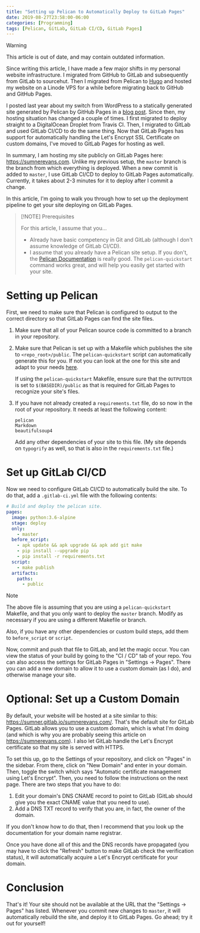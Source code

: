 ```yaml
---
title: "Setting up Pelican to Automatically Deploy to GitLab Pages"
date: 2019-08-27T23:58:00-06:00
categories: [Programming]
tags: [Pelican, GitLab, GitLab CI/CD, GitLab Pages]
---
```


> [!WARNING]
>
> This article is out of date, and may contain outdated information.
>
> Since writing this article, I have made a few major shifts in my personal
> website infrastructure. I migrated from GitHub to GitLab and subsequently from
> GitLab to sourcehut. Then I migrated from Pelican to [Hugo](https://gohugo.io)
> and hosted my website on a Linode VPS for a while before migrating back to
> GitHub and GitHub Pages.

I posted last year about my switch from WordPress to a statically generated site
generated by Pelican by GitHub Pages in a
[blog post]({{<ref"./pelican-on-github-pages">}}). Since then, my hosting
situation has changed a couple of times. I first migrated to deploy straight to
a DigitalOcean Droplet from Travis CI. Then, I migrated to GitLab and used
GitLab CI/CD to do the same thing. Now that GitLab Pages has support for
automatically handling the Let's Encrypt SSL Certificate on custom domains, I've
moved to GitLab Pages for hosting as well.

<!--more-->

In summary, I am hosting my site publicly on GitLab Pages here:
https://sumnerevans.com. Unlike my previous setup, the `master` branch is the
branch from which everything is deployed. When a new commit is added to
`master`, I use GitLab CI/CD to deploy to GitLab Pages automatically. Currently,
it takes about 2-3 minutes for it to deploy after I commit a change.

In this article, I'm going to walk you through how to set up the deployment
pipeline to get your site deploying on GitLab Pages.

> [!NOTE] Prerequisites
>
> For this article, I assume that you...
>
> - Already have basic competency in Git and GitLab (although I don't assume
>   knowledge of GitLab CI/CD).
> - I assume that you already have a Pelican site setup. If you don't, the
>   [Pelican Documentation](http://docs.getpelican.com/en/stable/quickstart.html)
>   is really good. The `pelican-quickstart` command works great, and will help
>   you easily get started with your site.

# Setting up Pelican

First, we need to make sure that Pelican is configured to output to the correct
directory so that GitLab Pages can find the site files.

1. Make sure that all of your Pelican source code is committed to a branch in
   your repository.

2. Make sure that Pelican is set up with a Makefile which publishes the site to
   `<repo_root>/public`. The `pelican-quickstart` script can automatically
   generate this for you. If not you can look at the one for this site and adapt
   to your needs
   [here](https://gitlab.com/sumner/sumnerevans.com/blob/master/Makefile).

   If using the `pelican-quickstart` Makefile, ensure sure that the `OUTPUTDIR`
   is set to `$(BASEDIR)/public` as that is required for GitLab Pages to
   recognize your site's files.

3. If you have not already created a `requirements.txt` file, do so now in the
   root of your repository. It needs at least the following content:

   ```
   pelican
   Markdown
   beautifulsoup4
   ```

   Add any other dependencies of your site to this file. (My site depends on
   `typogrify` as well, so that is also in the `requirements.txt` file.)

# Set up GitLab CI/CD

Now we need to configure GitLab CI/CD to automatically build the site. To do
that, add a `.gitlab-ci.yml` file with the following contents:

```yaml
# Build and deploy the pelican site.
pages:
  image: python:3.6-alpine
  stage: deploy
  only:
    - master
  before_script:
    - apk update && apk upgrade && apk add git make
    - pip install --upgrade pip
    - pip install -r requirements.txt
  script:
    - make publish
  artifacts:
    paths:
      - public
```

> [!NOTE]
>
> The above file is assuming that you are using a `pelican-quickstart` Makefile,
> and that you only want to deploy the `master` branch. Modify as necessary if
> you are using a different Makefile or branch.
>
> Also, if you have any other dependencies or custom build steps, add them to
> `before_script` or `script`.

Now, commit and push that file to GitLab, and let the magic occur. You can view
the status of your build by going to the "CI / CD" tab of your repo. You can
also access the settings for GitLab Pages in "Settings -> Pages". There you can
add a new domain to allow it to use a custom domain (as I do), and otherwise
manage your site.

# Optional: Set up a Custom Domain

By default, your website will be hosted at a site similar to this:
https://sumner.gitlab.io/sumnerevans.com/. That's the default site for GitLab
Pages. GitLab allows you to use a custom domain, which is what I'm doing (and
which is why you are probably seeing this article on https://sumnerevans.com). I
also let GitLab handle the Let's Encrypt certificate so that my site is served
with HTTPS.

To set this up, go to the Settings of your repository, and click on "Pages" in
the sidebar. From there, click on "New Domain" and enter in your domain. Then,
toggle the switch which says "Automatic certificate management using Let's
Encrypt". Then, you need to follow the instructions on the next page. There are
two steps that you have to do:

1. Edit your domain's DNS CNAME record to point to GitLab (GitLab should give
   you the exact CNAME value that you need to use).
2. Add a DNS TXT record to verify that you are, in fact, the owner of the
   domain.

If you don't know how to do that, then I recommend that you look up the
documentation for your domain name registrar.

Once you have done all of this and the DNS records have propagated (you may have
to click the "Refresh" button to make GitLab check the verification status), it
will automatically acquire a Let's Encrypt certificate for your domain.

# Conclusion

That's it! Your site should not be available at the URL that the "Settings ->
Pages" has listed. Whenever you commit new changes to `master`, it will
automatically rebuild the site, and deploy it to GitLab Pages. Go ahead; try it
out for yourself!
